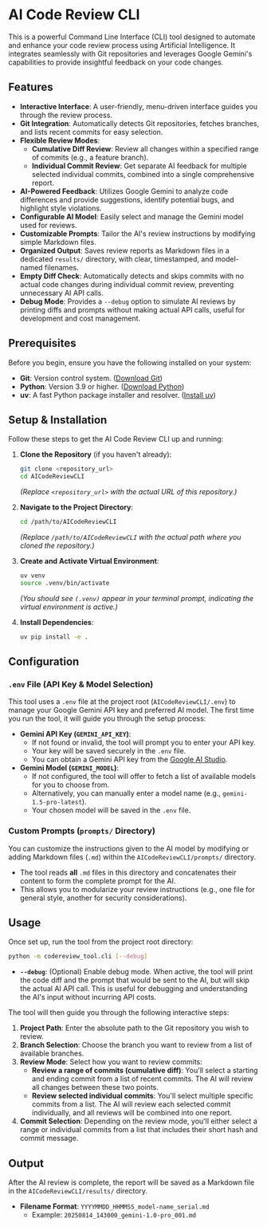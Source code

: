 # AI Code Review CLI

This is a powerful Command Line Interface (CLI) tool designed to automate and enhance your code review process using Artificial Intelligence. It integrates seamlessly with Git repositories and leverages Google Gemini's capabilities to provide insightful feedback on your code changes.

## Features

*   **Interactive Interface**: A user-friendly, menu-driven interface guides you through the review process.
*   **Git Integration**: Automatically detects Git repositories, fetches branches, and lists recent commits for easy selection.
*   **Flexible Review Modes**:
    *   **Cumulative Diff Review**: Review all changes within a specified range of commits (e.g., a feature branch).
    *   **Individual Commit Review**: Get separate AI feedback for multiple selected individual commits, combined into a single comprehensive report.
*   **AI-Powered Feedback**: Utilizes Google Gemini to analyze code differences and provide suggestions, identify potential bugs, and highlight style violations.
*   **Configurable AI Model**: Easily select and manage the Gemini model used for reviews.
*   **Customizable Prompts**: Tailor the AI's review instructions by modifying simple Markdown files.
*   **Organized Output**: Saves review reports as Markdown files in a dedicated `results/` directory, with clear, timestamped, and model-named filenames.
*   **Empty Diff Check**: Automatically detects and skips commits with no actual code changes during individual commit review, preventing unnecessary AI API calls.
*   **Debug Mode**: Provides a `--debug` option to simulate AI reviews by printing diffs and prompts without making actual API calls, useful for development and cost management.

## Prerequisites

Before you begin, ensure you have the following installed on your system:

*   **Git**: Version control system. ([Download Git](https://git-scm.com/downloads))
*   **Python**: Version 3.9 or higher. ([Download Python](https://www.python.org/downloads/))
*   **uv**: A fast Python package installer and resolver. ([Install uv](https://astral.sh/uv/install.sh))

## Setup & Installation

Follow these steps to get the AI Code Review CLI up and running:

1.  **Clone the Repository** (if you haven't already):
    ```bash
    git clone <repository_url>
    cd AICodeReviewCLI
    ```
    *(Replace `<repository_url>` with the actual URL of this repository.)*

2.  **Navigate to the Project Directory**:
    ```bash
    cd /path/to/AICodeReviewCLI
    ```
    *(Replace `/path/to/AICodeReviewCLI` with the actual path where you cloned the repository.)*

3.  **Create and Activate Virtual Environment**:
    ```bash
    uv venv
    source .venv/bin/activate
    ```
    *(You should see `(.venv)` appear in your terminal prompt, indicating the virtual environment is active.)*

4.  **Install Dependencies**:
    ```bash
    uv pip install -e .
    ```

## Configuration

### `.env` File (API Key & Model Selection)

This tool uses a `.env` file at the project root (`AICodeReviewCLI/.env`) to manage your Google Gemini API key and preferred AI model. The first time you run the tool, it will guide you through the setup process:

*   **Gemini API Key (`GEMINI_API_KEY`)**:
    *   If not found or invalid, the tool will prompt you to enter your API key.
    *   Your key will be saved securely in the `.env` file.
    *   You can obtain a Gemini API key from the [Google AI Studio](https://aistudio.google.com/app/apikey).
*   **Gemini Model (`GEMINI_MODEL`)**:
    *   If not configured, the tool will offer to fetch a list of available models for you to choose from.
    *   Alternatively, you can manually enter a model name (e.g., `gemini-1.5-pro-latest`).
    *   Your chosen model will be saved in the `.env` file.

### Custom Prompts (`prompts/` Directory)

You can customize the instructions given to the AI model by modifying or adding Markdown files (`.md`) within the `AICodeReviewCLI/prompts/` directory.

*   The tool reads **all** `.md` files in this directory and concatenates their content to form the complete prompt for the AI.
*   This allows you to modularize your review instructions (e.g., one file for general style, another for security considerations).

## Usage

Once set up, run the tool from the project root directory:

```bash
python -m codereview_tool.cli [--debug]
```

*   **`--debug`**: (Optional) Enable debug mode. When active, the tool will print the code diff and the prompt that would be sent to the AI, but will skip the actual AI API call. This is useful for debugging and understanding the AI's input without incurring API costs.

The tool will then guide you through the following interactive steps:

1.  **Project Path**: Enter the absolute path to the Git repository you wish to review.
2.  **Branch Selection**: Choose the branch you want to review from a list of available branches.
3.  **Review Mode**: Select how you want to review commits:
    *   **Review a range of commits (cumulative diff)**: You'll select a starting and ending commit from a list of recent commits. The AI will review all changes between these two points.
    *   **Review selected individual commits**: You'll select multiple specific commits from a list. The AI will review each selected commit individually, and all reviews will be combined into one report.
4.  **Commit Selection**: Depending on the review mode, you'll either select a range or individual commits from a list that includes their short hash and commit message.

## Output

After the AI review is complete, the report will be saved as a Markdown file in the `AICodeReviewCLI/results/` directory.

*   **Filename Format**: `YYYYMMDD_HHMMSS_model-name_serial.md`
    *   Example: `20250814_143000_gemini-1.0-pro_001.md`

